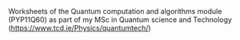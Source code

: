 Worksheets of the Quantum computation and algorithms module (PYP11Q60) as part of my MSc in Quantum science and Technology (https://www.tcd.ie/Physics/quantumtech/)
